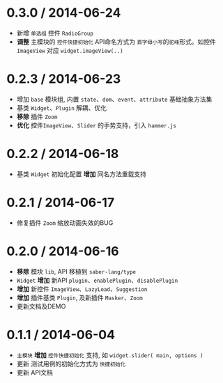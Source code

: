 0.3.0 / 2014-06-24
==================

* 新增 `单选组` 控件 `RadioGroup`
* **调整** 主模块的 `控件快捷初始化` API命名方式为 `首字母小写`的`驼峰`形式。如控件 `ImageView` 对应 `widget.imageView(..)`


0.2.3 / 2014-06-23
==================

* 增加 `base` 模块组, 内置 `state`、`dom`、`event`、`attribute` 基础抽象方法集
* 基类 `Widget`、`Plugin` 解耦、优化
* **移除** 插件 `Zoom`
* **优化** 控件`ImageView`、`Slider` 的手势支持，引入 `hammer.js`


0.2.2 / 2014-06-18
==================

* 基类 `Widget` 初始化配置 **增加** 同名方法重载支持


0.2.1 / 2014-06-17
==================

* 修复插件 `Zoom` 缩放动画失效的BUG


0.2.0 / 2014-06-16
==================

* **移除** 模块 `lib`, API 移植到 `saber-lang/type`
* `Widget` **增加** 新API `plugin`、`enablePlugin`、`disablePlugin`
* **增加** 新控件 `ImageView`、`LazyLoad`、`Suggestion`
* **增加** 插件基类 `Plugin`, 及新插件 `Masker`、`Zoom`
* 更新文档及DEMO


0.1.1 / 2014-06-04
==================

* `主模块` **增加** `控件快捷初始化` 支持, 如 `widget.slider( main, options )`
* 更新 测试用例的初始化方式为 `快捷初始化`
* 更新 API文档
